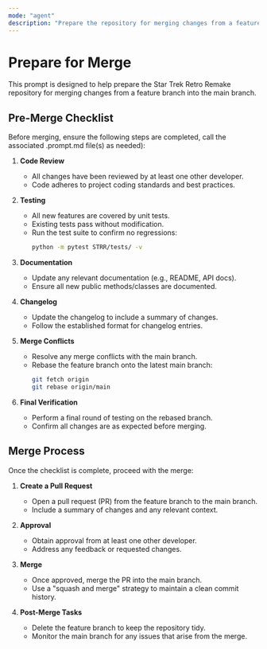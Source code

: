 ```yaml
---
mode: "agent"
description: "Prepare the repository for merging changes from a feature branch into the main branch"
---
```


# Prepare for Merge

This prompt is designed to help prepare the Star Trek Retro Remake repository for merging changes from a feature branch into the main branch.

## Pre-Merge Checklist

Before merging, ensure the following steps are completed, call the associated .prompt.md file(s) as needed):

1. **Code Review**
   - All changes have been reviewed by at least one other developer.
   - Code adheres to project coding standards and best practices.

2. **Testing**
   - All new features are covered by unit tests.
   - Existing tests pass without modification.
   - Run the test suite to confirm no regressions:
     ```bash
     python -m pytest STRR/tests/ -v
     ```

3. **Documentation**
   - Update any relevant documentation (e.g., README, API docs).
   - Ensure all new public methods/classes are documented.

4. **Changelog**
   - Update the changelog to include a summary of changes.
   - Follow the established format for changelog entries.

5. **Merge Conflicts**
   - Resolve any merge conflicts with the main branch.
   - Rebase the feature branch onto the latest main branch:
     ```bash
     git fetch origin
     git rebase origin/main
     ```

6. **Final Verification**
   - Perform a final round of testing on the rebased branch.
   - Confirm all changes are as expected before merging.

## Merge Process

Once the checklist is complete, proceed with the merge:

1. **Create a Pull Request**
   - Open a pull request (PR) from the feature branch to the main branch.
   - Include a summary of changes and any relevant context.

2. **Approval**
   - Obtain approval from at least one other developer.
   - Address any feedback or requested changes.

3. **Merge**
   - Once approved, merge the PR into the main branch.
   - Use a "squash and merge" strategy to maintain a clean commit history.

4. **Post-Merge Tasks**
   - Delete the feature branch to keep the repository tidy.
   - Monitor the main branch for any issues that arise from the merge.
